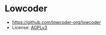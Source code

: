 # Lowcoder
- https://github.com/lowcoder-org/lowcoder
- License: [AGPLv3](https://www.gnu.org/licenses/agpl-3.0.html)
